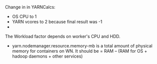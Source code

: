Change in in YARNCalcs:

  - OS CPU to 1
  - YARN vcores to 2 because final result was -1
  - 

The Workload factor depends on worker's CPU and HDD.

- yarn.nodemanager.resource.memory-mb is a total amount of physical memory for containers on WN.
It should be = RAM – (RAM for OS + hadoop daemons + other services)

